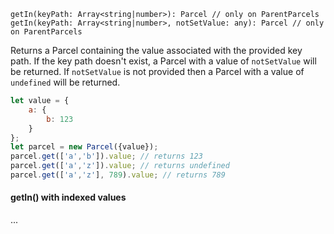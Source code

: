 ```flow
getIn(keyPath: Array<string|number>): Parcel // only on ParentParcels
getIn(keyPath: Array<string|number>, notSetValue: any): Parcel // only on ParentParcels
```

Returns a Parcel containing the value associated with the provided key path.
If the key path doesn't exist, a Parcel with a value of `notSetValue` will be returned.
If `notSetValue` is not provided then a Parcel with a value of 
 `undefined` will be returned.
 
```js
let value = {
    a: {
        b: 123
    }
};
let parcel = new Parcel({value});
parcel.get(['a','b']).value; // returns 123
parcel.get(['a','z']).value; // returns undefined
parcel.get(['a','z'], 789).value; // returns 789
```

#### getIn() with indexed values

...
